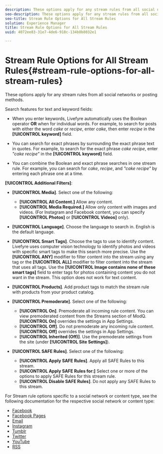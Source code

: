 ```yaml
---
description: These options apply for any stream rules from all social networks or posting methods.
seo-description: These options apply for any stream rules from all social networks or posting methods.
seo-title: Stream Rule Options for All Stream Rules
solution: Experience Manager
title: Stream Rule Options for All Stream Rules
uuid: 4072ee83-31e7-4de6-918c-134b8b8032e1

---
```


# Stream Rule Options for All Stream Rules{#stream-rule-options-for-all-stream-rules}

These options apply for any stream rules from all social networks or posting methods.

Search features for text and keyword fields:

* When you enter keywords, Livefyre automatically uses the Boolean operator **OR** when for individual words. For example, to search for posts with either the word *cake* or *recipe*, enter *cake*, then enter *recipe* in the **[!UICONTROL keyword]** field. 

* You can search for exact phrases by surrounding the exact phrase text in quotes. For example, to search for the exact phrase *cake recipe*, enter *"cake recipe"* in the **[!UICONTROL keyword]** field. 

* You can combine the Boolean and exact phrase searches in one stream rule. For example, you can search for *cake*, *recipe*, and *"cake recipe"* by entering each phrase one at a time.

**[!UICONTROL Additional Filters]**:

* **[!UICONTROL Media]**. Select one of the following:

  * **[!UICONTROL All Content.]** Allow any content. 
  * **[!UICONTROL Media Required.]** Allow only content with images and videos. (For Instagram and Facebook content, you can specify **[!UICONTROL Photos]** or **[!UICONTROL Videos]** only).

* **[!UICONTROL Language]**. Choose the language to search in. English is the default language. 
* **[!UICONTROL Smart Tags]**. Choose the tags to use to identify content. Livefyre uses computer vision technology to identify photos and videos with specific smart tags to make this search more precise. Use the **[!UICONTROL ANY]** modifier to filter content into the stream using any tag or the **[!UICONTROL ALL]** modifier to filter content into the stream that uses all tags. Use the **[!UICONTROL Image contains none of these smart tags]** field to enter tags for photos containing content you do not want in the stream. This option does not work for text content. 

* **[!UICONTROL Products]**. Add product tags to match the stream rule with products from your product catalog. 
* **[!UICONTROL Premoderate]**. Select one of the following:

  * **[!UICONTROL On]**. Premoderate all incoming rule content. You can view premoderated content from the Streams section of ModQ. **[!UICONTROL On]** overrides the settings in App Settings. 
  * **[!UICONTROL Off]**. Do not premoderate any incoming rule content. **[!UICONTROL Off]** overrides the settings in App Settings. 
  * **[!UICONTROL Inherited (Off)]**. Use the premoderate settings from the site (under **[!UICONTROL Site Settings]**).

* **[!UICONTROL SAFE Rules]**. Select one of the following:
  * **[!UICONTROL Apply SAFE Rules]**. Apply all SAFE Rules to this stream. 
  * **[!UICONTROL Apply SAFE Rules for:]** Select one or more of the options to apply SAFE Rules for this stream rule. 
  * **[!UICONTROL Disable SAFE Rules]**. Do not apply any SAFE Rules to this stream.

For Stream rule options specific to a social network or content type, see the following documentation for the respective social network or content type:

* [Facebook](../c-streams/c-facebook-rules.md#c_facebook_rules) 
* [Facebook Pages](../c-streams/c-facebook-page-rules.md#c_facebook_page_rules) 
* [Email](../c-streams/c-email-rules.md#c_email_rules) 
* [Instagram](../c-streams/c-instagram-rules.md#c_instagram_rules) 
* [Tumblr](../c-streams/c-tumblr-rules.md#c_tumblr_rules) 
* [Twitter](../c-streams/c-twitter-rules.md#c_twitter_rules) 
* [YouTube](../c-streams/c-youtube-rules/c-youtube-rules.md#c_youtube_rules) 
* [RSS](../c-streams/c-rss-rules-streams.md#c_rss_rules_streams)
